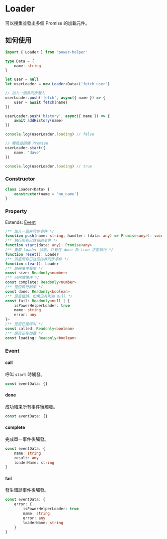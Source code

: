 # Loader

可以搜集並發出多個 Promise 的加載元件。

## 如何使用

```ts
import { Loader } from 'power-helper'

type Data = {
    name: string
}

let user = null
let userLoader = new Loader<Data>('fetch user')

// 加入一個非同步載入
userLoader.push('fetch', async({ name }) => {
    user = await fetch(name)
})

userLoader.push('history', async({ name }) => {
    await addHistory(name)
})

console.log(userLoader.loading) // false

// 觸發並回傳 Promise
userLoader.start({
    name: 'dave'
})

console.log(userLoader.loading) // true
```

### Constructor

```ts
class Loader<Data> {
    constructor(name = 'no_name')
}
```

### Property

Extends: [Event](./event.md)

```ts
/** 加入一個非同步事件 */
function push(name: string, handler: (data: any) => Promise<any>): void
/** 執行所有已註冊的事件 */
function start(data: any): Promise<any>
/** 重置 Loader 狀態，只有在 done 為 true 才能執行 */
function reset(): Loader
/** 清空所有已註冊的非同步事件 */
function clear(): Loader
/** 註冊事件長度 */
const size: Readonly<number>
/** 已完成事件 */
const complete: Readonly<number>
/** 是否執行結束 */
const done: Readonly<boolean>
/** 是否錯誤，如果沒有則為 null */
const fail: Readonly<null | {
    isPowerHelperLoader: true
    name: string
    error: any
}>
/** 是否已經呼叫 */
const called: Readonly<boolean>
/** 是否正在加載 */
const loading: Readonly<boolean>
```

### Event

#### call

呼叫 `start` 時觸發。

```ts
const eventData: {}
```

#### done

成功結束所有事件後觸發。

```ts
const eventData: {}
```

#### complete

完成單一事件後觸發。

```ts
const eventData: {
    name: string
    result: any
    loaderName: string
}
```

#### fail

發生錯誤事件後觸發。

```ts
const eventData: {
    error: {
        isPowerHelperLoader: true
        name: string
        error: any
        loaderName: string
    }
}
```

